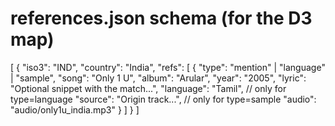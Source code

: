 # references.json schema (for the D3 map)

[
  {
    "iso3": "IND",
    "country": "India",
    "refs": [
      {
        "type": "mention" | "language" | "sample",
        "song": "Only 1 U",
        "album": "Arular",
        "year": "2005",
        "lyric": "Optional snippet with the match...",
        "language": "Tamil",         // only for type=language
        "source": "Origin track...", // only for type=sample
        "audio": "audio/only1u_india.mp3"
      }
    ]
  }
]
